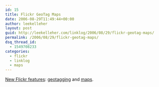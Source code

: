 ```yaml
---
id: 15
title: Flickr GeoTag Maps
date: 2006-08-29T11:49:44+00:00
author: leekelleher
layout: post
guid: http://leekelleher.com/linklog/2006/08/29/flickr-geotag-maps/
permalink: /2006/08/29/flickr-geotag-maps/
dsq_thread_id:
  - 1549708233
categories:
  - flickr
  - linklog
  - maps
---
```

[New Flickr features](http://blog.flickr.com/flickrblog/2006/08/great_shot_wher.html): [geotagging](http://www.flickr.com/help/screencasts/vol1) and [maps](http://flickr.com/map).